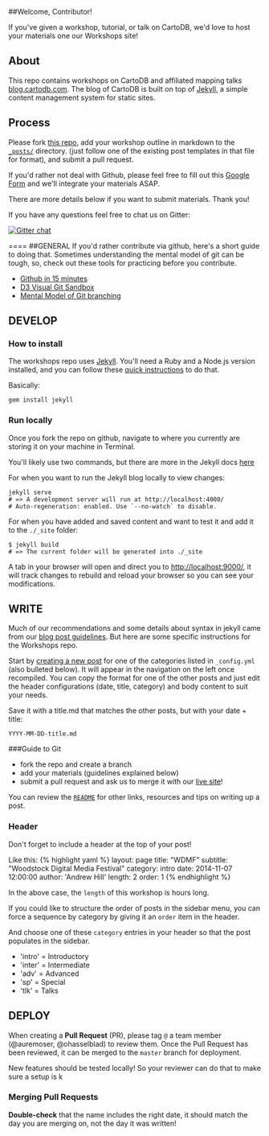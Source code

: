 ##Welcome, Contributor!

If you've given a workshop, tutorial, or talk on CartoDB, we'd love to host your materials one our Workshops site!

## About

This repo contains workshops on CartoDB and affiliated mapping talks [blog.cartodb.com](http://cartodb.com/). The blog of CartoDB is built on top of [Jekyll](http://jekyllrb.com/), a simple content management system for static sites.


## Process
Please fork [this repo](https://github.com/ohasselblad/workshops), add your workshop outline in markdown to the [`_posts/`](https://github.com/ohasselblad/workshops/tree/master/_posts) directory. (just follow one of the existing post templates in that file for format), and submit a pull request.

If you'd rather not deal with Github, please feel free to fill out this [Google Form](https://docs.google.com/forms/d/1aRVYb1gQEii0MjMSXWUtoWlMPmBLO07AEh9zCabiDrA/edit?usp=sharing) and we'll integrate your materials ASAP.

There are more details below if you want to submit materials. Thank you!

If you have any questions feel free to chat us on Gitter:

[![Gitter chat](https://badges.gitter.im/gitterHQ/gitter.png)](https://gitter.im/ohasselblad/workshops)

====
##GENERAL
If you'd rather contribute via github, here's a short guide to doing that.
Sometimes understanding the mental model of git can be tough, so, check out these tools for practicing before you contribute.

* [Github in 15 minutes](https://try.github.io/levels/1/challenges/1)
* [D3 Visual Git Sandbox](http://onlywei.github.io/explain-git-with-d3/#deletebranches)
* [Mental Model of Git branching](http://nvie.com/posts/a-successful-git-branching-model/)


## DEVELOP

### How to install

The workshops repo uses [Jekyll](http://jekyllrb.com/). You'll need a Ruby and a Node.js version installed, and you can follow these [quick instructions](http://jekyllrb.com/docs/installation/) to do that.

Basically:

```
gem install jekyll
```

### Run locally

Once you fork the repo on github, navigate to where you currently are storing it on your machine in Terminal.

You'll likely use two commands, but there are more in the Jekyll docs [here](http://jekyllrb.com/docs/usage/)

For when you want to run the Jekyll blog locally to view changes:

```
jekyll serve
# => A development server will run at http://localhost:4000/
# Auto-regeneration: enabled. Use `--no-watch` to disable.
```

For when you have added and saved content and want to test it and add it to the `./_site` folder:

```
$ jekyll build
# => The current folder will be generated into ./_site
```

A tab in your browser will open and direct you to [http://localhost:9000/](http://localhost:9000/), it will track changes to rebuild and reload your browser so you can see your modifications.


## WRITE

Much of our recommendations and some details about syntax in jekyll came from our [blog post guidelines](https://github.com/CartoDB/blog/wiki/Blog-post-guidelines). But here are some specific instructions for the Workshops repo.

Start by [creating a new post](http://jekyllrb.com/docs/posts/) for one of the categories listed in `_config.yml` (also bulleted below). It will appear in the navigation on the left once recompiled. You can copy the format for one of the other posts and just edit the header configurations (date, title, category) and body content to suit your needs. 

Save it with a title.md that matches the other posts, but with your date + title:

`YYYY-MM-DD-title.md`

###Guide to Git
* fork the repo and create a branch
* add your materials (guidelines explained below)
* submit a pull request and ask us to merge it with our [live site](ohasselblad.github.io/workshops)!

You can review the [`README`](https://github.com/ohasselblad/workshops/blob/master/README.md) for other links, resources and tips on writing up a post.

### Header
Don't forget to include a header at the top of your post!

Like this:
{% highlight yaml %}
layout: page
title: "WDMF"
subtitle: "Woodstock Digital Media Festival"
category: intro
date: 2014-11-07 12:00:00
author: 'Andrew Hill'
length: 2
order: 1
{% endhighlight %}

In the above case, the `length` of this workshop is hours long.

If you could like to structure the order of posts in the sidebar menu, you can force a sequence by category by giving it an `order` item in the header.

And choose one of these `category` entries in your header so that the post populates in the sidebar.

* 'intro' = Introductory
* 'inter' = Intermediate
* 'adv' = Advanced
* 'sp' = Special
* 'tlk' = Talks

## DEPLOY

When creating a **Pull Request** (PR), please tag `@` a team member (@auremoser, @ohasselblad) to review them. Once the Pull Request has been reviewed, it can be merged to the `master` branch for deployment.

New features should be tested locally! So your reviewer can do that to make sure a setup is k

### Merging Pull Requests

**Double-check** that the name includes the right date, it should match the day you are merging on, not the day it was written!
